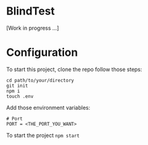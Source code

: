 # BlindTest

[Work in progress ...]

# Configuration
To start this project, clone the repo follow those steps:

```
cd path/to/your/directory
git init
npm i
touch .env
```

Add those environment variables:

```
# Port
PORT = <THE_PORT_YOU_WANT>
```

To start the project `npm start`

